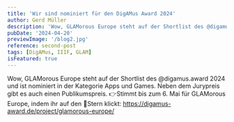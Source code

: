 ```yaml
---
title: 'Wir sind nominiert für den DigAMus Award 2024'
author: Gerd Müller
description: 'Wow, GLAMorous Europe steht auf der Shortlist des @digamus.award 2024 und ist nominiert in der Kategorie Apps und Games. Neben dem Jurypreis gibt es auch einen Publikumspreis. 👉Stimmt bis zum 6. Mai für GLAMorous Europe, indem ihr auf den 🌟Stern klickt: https://digamus-award.de/project/glamorous-europe/'
pubDate: '2024-04-20'
previewImage: '/blog2.jpg'
reference: second-post
tags: [DigAMus, IIIF, GLAM]
isFeatured: true
---
```


Wow, GLAMorous Europe steht auf der Shortlist des @digamus.award 2024 und ist nominiert in der Kategorie Apps und Games. Neben dem Jurypreis gibt es auch einen Publikumspreis. 👉Stimmt bis zum 6. Mai für GLAMorous Europe, indem ihr auf den 🌟Stern klickt: https://digamus-award.de/project/glamorous-europe/

